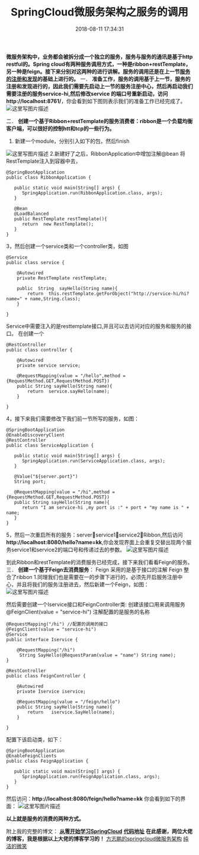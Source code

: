﻿---
title: SpringCloud微服务架构之服务的调用
comments: true
tags: [SpringCloud ,java]
categories: [微服务架构]
date: 2018-08-11 17:34:31
---

**微服务架构中，业务都会被拆分成一个独立的服务，服务与服务的通讯是基于http restful的。Spring cloud有两种服务调用方式，一种是ribbon+restTemplate，另一种是feign。接下来分别对这两种的进行讲解。服务的调用还是在上一节[服务的注册和发现](https://blog.csdn.net/zhaokk_git/article/details/80228880)的基础上进行的。**
一．	**准备工作，**服务的调用基于上一节，服务的注册和发现进行的，因此我们需要先启动上一节的服务注册中心，然后再启动我们需要注册的服务service-hi,然后修改service 的端口号重新启动，访问**http://localhost:8761/**，你会看到如下图则表示我们的准备工作已经完成了。
 ![这里写图片描述](https://img-blog.csdn.net/20180509170634707?watermark/2/text/aHR0cHM6Ly9ibG9nLmNzZG4ubmV0L3poYW9ra19naXQ=/font/5a6L5L2T/fontsize/400/fill/I0JBQkFCMA==/dissolve/70)

二．	**创建一个基于Ribbon+restTemplate的服务消费者：ribbon是一个负载均衡客户端，可以很好的控制htt和tcp的一些行为。**
1.	新建一个module，分别引入如下的包，然后finish

 ![这里写图片描述](https://img-blog.csdn.net/20180509170646527?watermark/2/text/aHR0cHM6Ly9ibG9nLmNzZG4ubmV0L3poYW9ra19naXQ=/font/5a6L5L2T/fontsize/400/fill/I0JBQkFCMA==/dissolve/70)
2.新建好了之后，RibbonApplication中增加注解@bean 将RestTemplate注入到容器中去，

```
@SpringBootApplication
public class RibbonApplication {

   public static void main(String[] args) {
      SpringApplication.run(RibbonApplication.class, args);
   }

   @Bean
   @LoadBalanced
   public RestTemplate restTemplate(){
      return  new RestTemplate();
   }
}
```

3，然后创建一个service类和一个controller类，如图

```
@Service
public class service {

    @Autowired
    private RestTemplate restTemplate;

    public  String  sayHello(String name){
        return  this.restTemplate.getForObject("http://service-hi/hi?name=" + name,String.class);
    }

}
```

Service中需要注入的是resttemplate接口,并且可以去访问对应的服务和服务的接口。
在创建一个

```
@RestController
public class controller {

    @Autowired
    private service service;

    @RequestMapping(value = "/hello",method = {RequestMethod.GET,RequestMethod.POST})
    public String sayHello(String name){
        return  service.sayHello(name);
    }

}
```

4，接下来我们需要修改下我们前一节所写的服务，如图：

```
@SpringBootApplication
@EnableDiscoveryClient
@RestController
public class ServiceApplication {

   public static void main(String[] args) {
      SpringApplication.run(ServiceApplication.class, args);
   }

   @Value("${server.port}")
   String port;

   @RequestMapping(value = "/hi",method = {RequestMethod.GET,RequestMethod.POST})
   public String sayHello(String name){
      return "I am service-hi ,my port is :" + port + "my name is " + name;
   }
}
```

5，然后一次重启所有的服务：serverservice1service2Ribbon,然后访问**http://localhost:8080/hello?name=kk**,你会发现界面上会重复交替出现两个服务service1和service2的端口号和传递过去的参数。
![这里写图片描述](https://img-blog.csdn.net/20180509170728714?watermark/2/text/aHR0cHM6Ly9ibG9nLmNzZG4ubmV0L3poYW9ra19naXQ=/font/5a6L5L2T/fontsize/400/fill/I0JBQkFCMA==/dissolve/70)

 
到此Ribbon和restTemplate的消费服务已经完成，接下来我们看看Feign的服务。
三．	**创建一个基于Feign去消费服务**：
Feign 采用的是基于接口的注解
Feign 整合了ribbon
1.同理我们也是需要在一的步骤下进行的，必须先开启服务注册中心，并且将我们的服务注册进去，然后新建一个Feign，如图：
![这里写图片描述](https://img-blog.csdn.net/20180509170739928?watermark/2/text/aHR0cHM6Ly9ibG9nLmNzZG4ubmV0L3poYW9ra19naXQ=/font/5a6L5L2T/fontsize/400/fill/I0JBQkFCMA==/dissolve/70)
 
然后需要创建一个Iservice接口和FeignController类:
创建该接口用来调用服务@FeignClient(value = "service-hi") 注解配置的是服务的名称

```
@RequestMapping("/hi") //配置的调用的接口
@FeignClient(value = "service-hi")
@Service
public interface Iservice {

    @RequestMapping("/hi")
     String SayHello(@RequestParam(value = "name") String name);
}

```

```
@RestController
public class FeignController {

    @Autowired
    private Iservice iservice;

    @RequestMapping(value = "/feign/hello")
    public String sayHello(String name){
        return   iservice.SayHello(name);
    }

}
```

配置下该启动类，如下：

```
@SpringBootApplication
@EnableFeignClients
public class FeignApplication {

   public static void main(String[] args) {
      SpringApplication.run(FeignApplication.class, args);
   }
}
```

然后访问：**http://localhost:8080/feign/hello?name=kk**
你会看到如下的界面：
![这里写图片描述](https://img-blog.csdn.net/20180509170752523?watermark/2/text/aHR0cHM6Ly9ibG9nLmNzZG4ubmV0L3poYW9ra19naXQ=/font/5a6L5L2T/fontsize/400/fill/I0JBQkFCMA==/dissolve/70)
 
**以上就是服务的消费的两种方式。** 

附上我的完整的博文：
**[从零开始学习SpringCloud](https://blog.csdn.net/zhaokk_git/article/details/80228420)** 
**[代码地址](https://github.com/zhaokuankuan/springcloud/tree/master/springcloud)**
**在此感谢，两位大佬的博客，我是根据以上大佬的博客学习的！**
[方志鹏的springcloud微服务架构](https://blog.csdn.net/forezp/article/details/70148833)
[纯洁的微笑](http://www.ityouknow.com/spring-cloud.html)